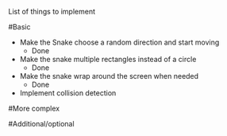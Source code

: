List of things to implement

#Basic
- Make the Snake choose a random direction and start moving
  - Done
- Make the snake multiple rectangles instead of a circle
  - Done
- Make the snake wrap around the screen when needed
  - Done
- Implement collision detection


#More complex


#Additional/optional
